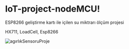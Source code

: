 # IoT-project-nodeMCU!
ESP8266 geliştirme kartı ile içilen su miktrarı ölçüm projesi

HX711, LoadCell, Esp8266

![agırlıkSensoruProje](https://user-images.githubusercontent.com/77546677/213295578-6c80b7d0-f0ce-4f5c-96e8-0b315e5d9f6b.jpeg)
